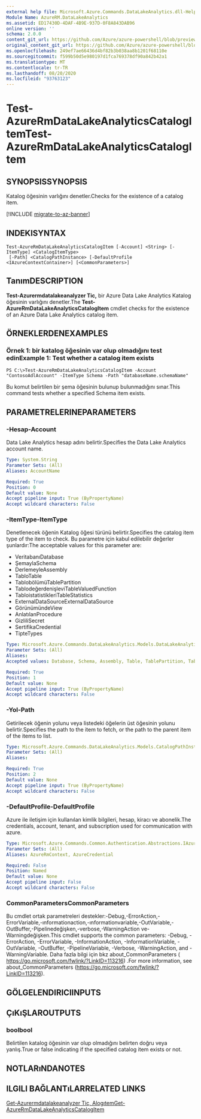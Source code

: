 ```yaml
---
external help file: Microsoft.Azure.Commands.DataLakeAnalytics.dll-Help.xml
Module Name: AzureRM.DataLakeAnalytics
ms.assetid: ED17430D-4DAF-4B9E-937D-0F8A843DAB96
online version: ''
schema: 2.0.0
content_git_url: https://github.com/Azure/azure-powershell/blob/preview/src/ResourceManager/DataLakeAnalytics/Commands.DataLakeAnalytics/help/Test-AzureRmDataLakeAnalyticsCatalogItem.md
original_content_git_url: https://github.com/Azure/azure-powershell/blob/preview/src/ResourceManager/DataLakeAnalytics/Commands.DataLakeAnalytics/help/Test-AzureRmDataLakeAnalyticsCatalogItem.md
ms.openlocfilehash: 249ef7ae66436d4bf82b3b038aa8b1201f68110e
ms.sourcegitcommit: f599b50d5e980197d1fca769378df90a842b42a1
ms.translationtype: MT
ms.contentlocale: tr-TR
ms.lasthandoff: 08/20/2020
ms.locfileid: "93763123"
---
```

# <span data-ttu-id="d172c-101">Test-AzureRmDataLakeAnalyticsCatalogItem</span><span class="sxs-lookup"><span data-stu-id="d172c-101">Test-AzureRmDataLakeAnalyticsCatalogItem</span></span>

## <span data-ttu-id="d172c-102">SYNOPSIS</span><span class="sxs-lookup"><span data-stu-id="d172c-102">SYNOPSIS</span></span>
<span data-ttu-id="d172c-103">Katalog öğesinin varlığını denetler.</span><span class="sxs-lookup"><span data-stu-id="d172c-103">Checks for the existence of a catalog item.</span></span>

[!INCLUDE [migrate-to-az-banner](../../includes/migrate-to-az-banner.md)]

## <span data-ttu-id="d172c-104">INDEKI</span><span class="sxs-lookup"><span data-stu-id="d172c-104">SYNTAX</span></span>

```
Test-AzureRmDataLakeAnalyticsCatalogItem [-Account] <String> [-ItemType] <CatalogItemType>
 [-Path] <CatalogPathInstance> [-DefaultProfile <IAzureContextContainer>] [<CommonParameters>]
```

## <span data-ttu-id="d172c-105">Tanım</span><span class="sxs-lookup"><span data-stu-id="d172c-105">DESCRIPTION</span></span>
<span data-ttu-id="d172c-106">**Test-Azurermdatalakeanalyzer Tic,** bir Azure Data Lake Analytics Katalog öğesinin varlığını denetler.</span><span class="sxs-lookup"><span data-stu-id="d172c-106">The **Test-AzureRmDataLakeAnalyticsCatalogItem** cmdlet checks for the existence of an Azure Data Lake Analytics catalog item.</span></span>

## <span data-ttu-id="d172c-107">ÖRNEKLERDEN</span><span class="sxs-lookup"><span data-stu-id="d172c-107">EXAMPLES</span></span>

### <span data-ttu-id="d172c-108">Örnek 1: bir katalog öğesinin var olup olmadığını test edin</span><span class="sxs-lookup"><span data-stu-id="d172c-108">Example 1: Test whether a catalog item exists</span></span>
```
PS C:\>Test-AzureRmDataLakeAnalyticsCatalogItem -Account "ContosoAdlAccount" -ItemType Schema -Path "databaseName.schemaName"
```

<span data-ttu-id="d172c-109">Bu komut belirtilen bir şema öğesinin bulunup bulunmadığını sınar.</span><span class="sxs-lookup"><span data-stu-id="d172c-109">This command tests whether a specified Schema item exists.</span></span>

## <span data-ttu-id="d172c-110">PARAMETRELERINE</span><span class="sxs-lookup"><span data-stu-id="d172c-110">PARAMETERS</span></span>

### <span data-ttu-id="d172c-111">-Hesap</span><span class="sxs-lookup"><span data-stu-id="d172c-111">-Account</span></span>
<span data-ttu-id="d172c-112">Data Lake Analytics hesap adını belirtir.</span><span class="sxs-lookup"><span data-stu-id="d172c-112">Specifies the Data Lake Analytics account name.</span></span>

```yaml
Type: System.String
Parameter Sets: (All)
Aliases: AccountName

Required: True
Position: 0
Default value: None
Accept pipeline input: True (ByPropertyName)
Accept wildcard characters: False
```

### <span data-ttu-id="d172c-113">-ItemType</span><span class="sxs-lookup"><span data-stu-id="d172c-113">-ItemType</span></span>
<span data-ttu-id="d172c-114">Denetlenecek öğenin Katalog öğesi türünü belirtir.</span><span class="sxs-lookup"><span data-stu-id="d172c-114">Specifies the catalog item type of the item to check.</span></span>
<span data-ttu-id="d172c-115">Bu parametre için kabul edilebilir değerler şunlardır:</span><span class="sxs-lookup"><span data-stu-id="d172c-115">The acceptable values for this parameter are:</span></span>

- <span data-ttu-id="d172c-116">Veritabanı</span><span class="sxs-lookup"><span data-stu-id="d172c-116">Database</span></span>
- <span data-ttu-id="d172c-117">Şemayla</span><span class="sxs-lookup"><span data-stu-id="d172c-117">Schema</span></span>
- <span data-ttu-id="d172c-118">Derlemeyle</span><span class="sxs-lookup"><span data-stu-id="d172c-118">Assembly</span></span>
- <span data-ttu-id="d172c-119">Tablo</span><span class="sxs-lookup"><span data-stu-id="d172c-119">Table</span></span>
- <span data-ttu-id="d172c-120">Tablobölümü</span><span class="sxs-lookup"><span data-stu-id="d172c-120">TablePartition</span></span>
- <span data-ttu-id="d172c-121">Tablodeğerdenişlevi</span><span class="sxs-lookup"><span data-stu-id="d172c-121">TableValuedFunction</span></span>
- <span data-ttu-id="d172c-122">Tabloistatistikleri</span><span class="sxs-lookup"><span data-stu-id="d172c-122">TableStatistics</span></span>
- <span data-ttu-id="d172c-123">ExternalDataSource</span><span class="sxs-lookup"><span data-stu-id="d172c-123">ExternalDataSource</span></span>
- <span data-ttu-id="d172c-124">Görünümünde</span><span class="sxs-lookup"><span data-stu-id="d172c-124">View</span></span>
- <span data-ttu-id="d172c-125">Anlatılan</span><span class="sxs-lookup"><span data-stu-id="d172c-125">Procedure</span></span>
- <span data-ttu-id="d172c-126">Gizlili</span><span class="sxs-lookup"><span data-stu-id="d172c-126">Secret</span></span>
- <span data-ttu-id="d172c-127">Sertifika</span><span class="sxs-lookup"><span data-stu-id="d172c-127">Credential</span></span>
- <span data-ttu-id="d172c-128">Tipte</span><span class="sxs-lookup"><span data-stu-id="d172c-128">Types</span></span>

```yaml
Type: Microsoft.Azure.Commands.DataLakeAnalytics.Models.DataLakeAnalyticsEnums+CatalogItemType
Parameter Sets: (All)
Aliases: 
Accepted values: Database, Schema, Assembly, Table, TablePartition, TableValuedFunction, TableStatistics, ExternalDataSource, View, Procedure, Secret, Credential, Types, Package

Required: True
Position: 1
Default value: None
Accept pipeline input: True (ByPropertyName)
Accept wildcard characters: False
```

### <span data-ttu-id="d172c-129">-Yol</span><span class="sxs-lookup"><span data-stu-id="d172c-129">-Path</span></span>
<span data-ttu-id="d172c-130">Getirilecek öğenin yolunu veya listedeki öğelerin üst öğesinin yolunu belirtir.</span><span class="sxs-lookup"><span data-stu-id="d172c-130">Specifies the path to the item to fetch, or the path to the parent item of the items to list.</span></span>

```yaml
Type: Microsoft.Azure.Commands.DataLakeAnalytics.Models.CatalogPathInstance
Parameter Sets: (All)
Aliases: 

Required: True
Position: 2
Default value: None
Accept pipeline input: True (ByPropertyName)
Accept wildcard characters: False
```

### <span data-ttu-id="d172c-131">-DefaultProfile</span><span class="sxs-lookup"><span data-stu-id="d172c-131">-DefaultProfile</span></span>
<span data-ttu-id="d172c-132">Azure ile iletişim için kullanılan kimlik bilgileri, hesap, kiracı ve abonelik.</span><span class="sxs-lookup"><span data-stu-id="d172c-132">The credentials, account, tenant, and subscription used for communication with azure.</span></span>

```yaml
Type: Microsoft.Azure.Commands.Common.Authentication.Abstractions.IAzureContextContainer
Parameter Sets: (All)
Aliases: AzureRmContext, AzureCredential

Required: False
Position: Named
Default value: None
Accept pipeline input: False
Accept wildcard characters: False
```

### <span data-ttu-id="d172c-133">CommonParameters</span><span class="sxs-lookup"><span data-stu-id="d172c-133">CommonParameters</span></span>
<span data-ttu-id="d172c-134">Bu cmdlet ortak parametreleri destekler:-Debug,-ErrorAction,-ErrorVariable,-ınformationaction,-ınformationvariable,-OutVariable,-OutBuffer,-Pipelinedeğişken,-verbose,-WarningAction ve-Warningdeğişken.</span><span class="sxs-lookup"><span data-stu-id="d172c-134">This cmdlet supports the common parameters: -Debug, -ErrorAction, -ErrorVariable, -InformationAction, -InformationVariable, -OutVariable, -OutBuffer, -PipelineVariable, -Verbose, -WarningAction, and -WarningVariable.</span></span> <span data-ttu-id="d172c-135">Daha fazla bilgi için bkz about_CommonParameters ( https://go.microsoft.com/fwlink/?LinkID=113216) .</span><span class="sxs-lookup"><span data-stu-id="d172c-135">For more information, see about_CommonParameters (https://go.microsoft.com/fwlink/?LinkID=113216).</span></span>

## <span data-ttu-id="d172c-136">GÖLGELENDIRICI</span><span class="sxs-lookup"><span data-stu-id="d172c-136">INPUTS</span></span>

## <span data-ttu-id="d172c-137">ÇıKıŞLAR</span><span class="sxs-lookup"><span data-stu-id="d172c-137">OUTPUTS</span></span>

### <span data-ttu-id="d172c-138">bool</span><span class="sxs-lookup"><span data-stu-id="d172c-138">bool</span></span>
<span data-ttu-id="d172c-139">Belirtilen katalog öğesinin var olup olmadığını belirten doğru veya yanlış.</span><span class="sxs-lookup"><span data-stu-id="d172c-139">True or false indicating if the specified catalog item exists or not.</span></span>

## <span data-ttu-id="d172c-140">NOTLARıNDA</span><span class="sxs-lookup"><span data-stu-id="d172c-140">NOTES</span></span>

## <span data-ttu-id="d172c-141">ILGILI BAĞLANTıLAR</span><span class="sxs-lookup"><span data-stu-id="d172c-141">RELATED LINKS</span></span>

[<span data-ttu-id="d172c-142">Get-Azurermdatalakeanalyzer Tic, Alogıtem</span><span class="sxs-lookup"><span data-stu-id="d172c-142">Get-AzureRmDataLakeAnalyticsCatalogItem</span></span>](./Get-AzureRmDataLakeAnalyticsCatalogItem.md)


